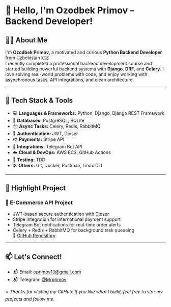 # 👋 Hello, I'm Ozodbek Primov – Backend Developer!

## 🧑‍💻 About Me

I'm **Ozodbek Primov**, a motivated and curious **Python Backend Developer** from Uzbekistan 🇺🇿  
I recently completed a professional backend development course and started building powerful backend systems with **Django**, **DRF**, and **Celery**. I love solving real-world problems with code, and enjoy working with asynchronous tasks, API integrations, and clean architecture.

---

## 🔧 Tech Stack & Tools

- 💻 **Languages & Frameworks:** Python, Django, Django REST Framework  
- 🧰 **Databases:** PostgreSQL, SQLite  
- 📦 **Async Tasks:** Celery, Redis, RabbitMQ  
- 🔐 **Authentication:** JWT, Djoser  
- 💳 **Payments:** Stripe API  
- 🤖 **Integrations:** Telegram Bot API  
- ☁️ **Cloud & DevOps:** AWS EC2, GitHub Actions  
- 🧪 **Testing:** TDD  
- 🛠️ **Others:** Git, Docker, Postman, Linux CLI

---

## 📂 Highlight Project

### 🛒 E-Commerce API Project
- JWT-based secure authentication with Djoser  
- Stripe integration for international payment support  
- Telegram Bot notifications for real-time order alerts  
- Celery + Redis + RabbitMQ for background task queueing  
🔗 [GitHub Repository](https://github.com/OzodbekPrimov/e_commerse_2)

---


## 📫 Let's Connect!

- 📬 Email: oprimov13@gmail.com
- 📬 Telegram: [@Mrprimov](https://t.me/Mrprimov)


⭐️ *Thanks for visiting my GitHub! If you like what I build, feel free to star my projects and follow me.*
